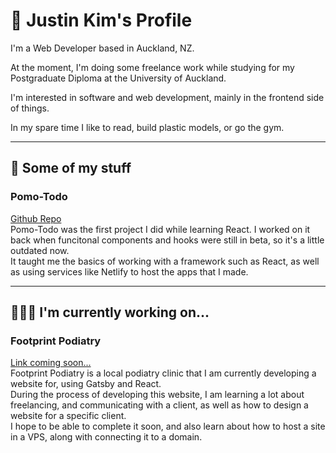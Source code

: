 # 👋 Justin Kim's Profile

I'm a Web Developer based in Auckland, NZ.

At the moment, I'm doing some freelance work while studying for my Postgraduate Diploma at the University of Auckland.

I'm interested in software and web development, mainly in the frontend side of things.

In my spare time I like to read, build plastic models, or go the gym.

---

## 🔎 Some of my stuff

### Pomo-Todo
[Github Repo](https://github.com/naznsan/pomotodo)  
Pomo-Todo was the first project I did while learning React. I worked on it back when funcitonal components and hooks were still in beta, so it's a little outdated now.  
It taught me the basics of working with a framework such as React, as well as using services like Netlify to host the apps that I made.

---

## 🧑🏻‍💻 I'm currently working on...

### Footprint Podiatry
[Link coming soon...]()  
Footprint Podiatry is a local podiatry clinic that I am currently developing a website for, using Gatsby and React.  
During the process of developing this website, I am learning a lot about freelancing, and communicating with a client, as well as how to design a website for a specific client.  
I hope to be able to complete it soon, and also learn about how to host a site in a VPS, along with connecting it to a domain.



<!--
**naznsan/naznsan** is a ✨ _special_ ✨ repository because its `README.md` (this file) appears on your GitHub profile.

Here are some ideas to get you started:

- 🔭 I’m currently working on ...
- 🌱 I’m currently learning ...
- 👯 I’m looking to collaborate on ...
- 🤔 I’m looking for help with ...
- 💬 Ask me about ...
- 📫 How to reach me: ...
- 😄 Pronouns: ...
- ⚡ Fun fact: ...
-->

